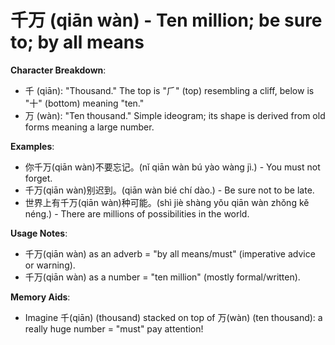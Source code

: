 # **千万 (qiān wàn) - Ten million; be sure to; by all means**

**Character Breakdown**:  
- 千 (qiān): "Thousand." The top is "⺁" (top) resembling a cliff, below is "十" (bottom) meaning "ten."  
- 万 (wàn): "Ten thousand." Simple ideogram; its shape is derived from old forms meaning a large number.

**Examples**:  
- 你千万(qiān wàn)不要忘记。(nǐ qiān wàn bú yào wàng jì.) - You must not forget.  
- 千万(qiān wàn)别迟到。(qiān wàn bié chí dào.) - Be sure not to be late.  
- 世界上有千万(qiān wàn)种可能。(shì jiè shàng yǒu qiān wàn zhǒng kě néng.) - There are millions of possibilities in the world.

**Usage Notes**:  
- 千万(qiān wàn) as an adverb = "by all means/must" (imperative advice or warning).  
- 千万(qiān wàn) as a number = "ten million" (mostly formal/written).

**Memory Aids**:  
- Imagine 千(qiān) (thousand) stacked on top of 万(wàn) (ten thousand): a really huge number = "must" pay attention!